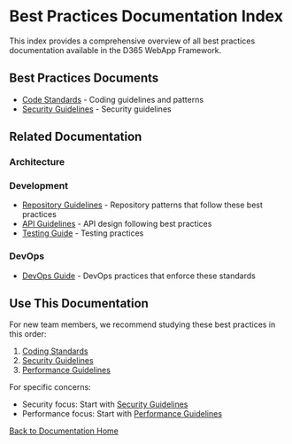 # Best Practices Documentation Index

This index provides a comprehensive overview of all best practices documentation available in the D365 WebApp Framework.

## Best Practices Documents

- [Code Standards](01-code-standards.md) - Coding guidelines and patterns
- [Security Guidelines](02-security-guidelines.md) - Security guidelines

## Related Documentation

### Architecture

### Development

- [Repository Guidelines](../development/01-repository-guidelines.md) - Repository patterns that follow these best practices
- [API Guidelines](../development/03-api-guidelines.md) - API design following best practices
- [Testing Guide](../development/06-testing-guide.md) - Testing practices

### DevOps

- [DevOps Guide](../deployment/02-devops-guide.md) - DevOps practices that enforce these standards

## Use This Documentation

For new team members, we recommend studying these best practices in this order:

1. [Coding Standards](01-coding-standards.md)
2. [Security Guidelines](02-security-guidelines.md)
3. [Performance Guidelines](03-performance-guidelines.md)

For specific concerns:

- Security focus: Start with [Security Guidelines](02-security-guidelines.md)
- Performance focus: Start with [Performance Guidelines](03-performance-guidelines.md)

[Back to Documentation Home](../README.md)
